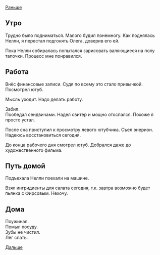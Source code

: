 [Раньше](2019.12.25.md)
## Утро
Трудно было подниматься. Малого будил понемногу. Как поднялась Нелли, я перестал подгонять Олега, доверив его ей.

Пока Нелли собиралась попытался зарисовать валяющиеся на полу тапочки. Процесс мне понравился.
## Работа
Внёс финансовые записи.
Судя по всему это стало привычкой.
Посмотрел ютуб.

Мысль уходит.
Надо делать работу.

Забил.  
Пообедал сендвичами. Надел свитер и мощно отоспался. Похоже я просто устал.

После сна приступил к просмотру левого ютубчика. Съел энерион. Надеюсь восстановиться сегодня.

До конца рабочего дня смотрел ютуб. Добрался даже до художественного фильма.
## Путь домой
Подъехала Нелли поехали на машине.

Взял ингридиенты для салата сегодня, т.к. завтра возможно будет пьянка с Фирсовым. Нехочу.
## Дома
Поужинал.  
Помыл посуду.  
Зубы не чистил.  
Лёг спать.

[Дальше](2019.12.27.md)

